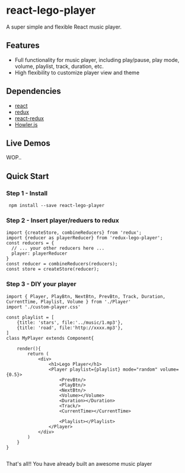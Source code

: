 # react-lego-player

A super simple and flexible React music player.


## Features

- Full functionality for music player, including play/pause, play mode, volume, playlist, track, duration, etc.
- High flexibility to customize player view and theme


## Dependencies

- [react](https://github.com/facebook/react)
- [redux](https://github.com/reactjs/redux)
- [react-redux](https://github.com/reactjs/react-redux)
- [Howler.js](https://github.com/goldfire/howler.js)

## Live Demos

WOP..

## Quick Start


### Step 1 - Install

```
 npm install --save react-lego-player
```

### Step 2 - Insert player/reduers to redux

```
import {createStore, combineReducers} from 'redux';
import {reducer as playerReducer} from 'redux-lego-player';
const reducers = {
  // ... your other reducers here ...
  player: playerReducer     
}
const reducer = combineReducers(reducers);
const store = createStore(reducer);

```

### Step 3 - DIY your player

```
import { Player, PlayBtn, NextBtn, PrevBtn, Track, Duration, CurrentTime, Playlist, Volume } from './Player'
import './custom-player.css'

const playlist = [
	{title: 'stars', file:'../music/1.mp3'},
	{title: 'road', file:'http://xxxx.mp3'},
]
class MyPlayer extends Component{
	
	render(){
		return (
			<div>
				<h1>Lego Player</h1>
				<Player playlist={playlist} mode="random" volume={0.5}>
					<PrevBtn/>
					<PlayBtn/>
					<NextBtn/>
					<Volume></Volume>
					<Duration></Duration>
					<Track/>
					<CurrentTime></CurrentTime>

					<Playlist></Playlist>
				</Player>	
			</div>
		)
	}
}


```
That's all!! You have already built an awesome music player